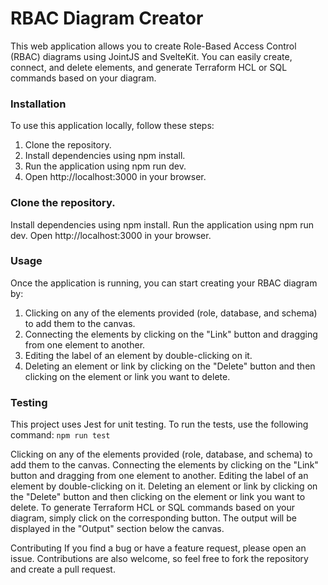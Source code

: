 # RBAC Diagram Creator

This web application allows you to create Role-Based Access Control (RBAC) diagrams using JointJS and SvelteKit. You can easily create, connect, and delete elements, and generate Terraform HCL or SQL commands based on your diagram.

### Installation

To use this application locally, follow these steps:

1. Clone the repository.
2. Install dependencies using npm install.
3. Run the application using npm run dev.
4. Open http://localhost:3000 in your browser.

### Clone the repository.

Install dependencies using npm install.
Run the application using npm run dev.
Open http://localhost:3000 in your browser.

### Usage

Once the application is running, you can start creating your RBAC diagram by:

1. Clicking on any of the elements provided (role, database, and schema) to add them to the canvas.
2. Connecting the elements by clicking on the "Link" button and dragging from one element to another.
3. Editing the label of an element by double-clicking on it.
4. Deleting an element or link by clicking on the "Delete" button and then clicking on the element or link you want to delete.

### Testing

This project uses Jest for unit testing. To run the tests, use the following command:
`npm run test`

Clicking on any of the elements provided (role, database, and schema) to add them to the canvas.
Connecting the elements by clicking on the "Link" button and dragging from one element to another.
Editing the label of an element by double-clicking on it.
Deleting an element or link by clicking on the "Delete" button and then clicking on the element or link you want to delete.
To generate Terraform HCL or SQL commands based on your diagram, simply click on the corresponding button. The output will be displayed in the "Output" section below the canvas.

Contributing
If you find a bug or have a feature request, please open an issue. Contributions are also welcome, so feel free to fork the repository and create a pull request.
